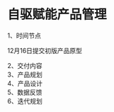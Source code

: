 # 自驱赋能产品管理
1、时间节点</br>

12月16日提交初版产品原型

2、交付内容</br>
3、产品规划</br>
4、产品设计</br>
5、数据反馈</br>
6、迭代规划</br>
